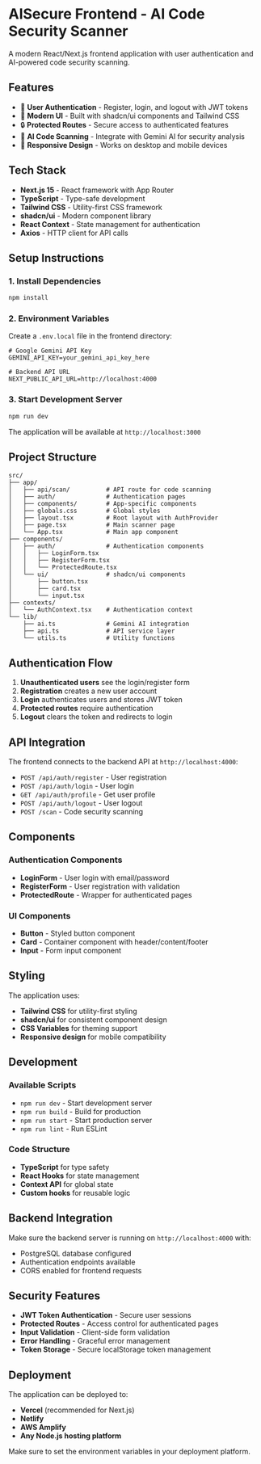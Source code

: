# AISecure Frontend - AI Code Security Scanner

A modern React/Next.js frontend application with user authentication and AI-powered code security scanning.

## Features

- 🔐 **User Authentication** - Register, login, and logout with JWT tokens
- 🎨 **Modern UI** - Built with shadcn/ui components and Tailwind CSS
- 🔒 **Protected Routes** - Secure access to authenticated features
- 🤖 **AI Code Scanning** - Integrate with Gemini AI for security analysis
- 📱 **Responsive Design** - Works on desktop and mobile devices

## Tech Stack

- **Next.js 15** - React framework with App Router
- **TypeScript** - Type-safe development
- **Tailwind CSS** - Utility-first CSS framework
- **shadcn/ui** - Modern component library
- **React Context** - State management for authentication
- **Axios** - HTTP client for API calls

## Setup Instructions

### 1. Install Dependencies
```bash
npm install
```

### 2. Environment Variables
Create a `.env.local` file in the frontend directory:
```env
# Google Gemini API Key
GEMINI_API_KEY=your_gemini_api_key_here

# Backend API URL
NEXT_PUBLIC_API_URL=http://localhost:4000
```

### 3. Start Development Server
```bash
npm run dev
```

The application will be available at `http://localhost:3000`

## Project Structure

```
src/
├── app/
│   ├── api/scan/          # API route for code scanning
│   ├── auth/              # Authentication pages
│   ├── components/        # App-specific components
│   ├── globals.css        # Global styles
│   ├── layout.tsx         # Root layout with AuthProvider
│   ├── page.tsx           # Main scanner page
│   └── App.tsx            # Main app component
├── components/
│   ├── auth/              # Authentication components
│   │   ├── LoginForm.tsx
│   │   ├── RegisterForm.tsx
│   │   └── ProtectedRoute.tsx
│   └── ui/                # shadcn/ui components
│       ├── button.tsx
│       ├── card.tsx
│       └── input.tsx
├── contexts/
│   └── AuthContext.tsx    # Authentication context
└── lib/
    ├── ai.ts              # Gemini AI integration
    ├── api.ts             # API service layer
    └── utils.ts           # Utility functions
```

## Authentication Flow

1. **Unauthenticated users** see the login/register form
2. **Registration** creates a new user account
3. **Login** authenticates users and stores JWT token
4. **Protected routes** require authentication
5. **Logout** clears the token and redirects to login

## API Integration

The frontend connects to the backend API at `http://localhost:4000`:

- `POST /api/auth/register` - User registration
- `POST /api/auth/login` - User login
- `GET /api/auth/profile` - Get user profile
- `POST /api/auth/logout` - User logout
- `POST /scan` - Code security scanning

## Components

### Authentication Components
- **LoginForm** - User login with email/password
- **RegisterForm** - User registration with validation
- **ProtectedRoute** - Wrapper for authenticated pages

### UI Components
- **Button** - Styled button component
- **Card** - Container component with header/content/footer
- **Input** - Form input component

## Styling

The application uses:
- **Tailwind CSS** for utility-first styling
- **shadcn/ui** for consistent component design
- **CSS Variables** for theming support
- **Responsive design** for mobile compatibility

## Development

### Available Scripts
- `npm run dev` - Start development server
- `npm run build` - Build for production
- `npm run start` - Start production server
- `npm run lint` - Run ESLint

### Code Structure
- **TypeScript** for type safety
- **React Hooks** for state management
- **Context API** for global state
- **Custom hooks** for reusable logic

## Backend Integration

Make sure the backend server is running on `http://localhost:4000` with:
- PostgreSQL database configured
- Authentication endpoints available
- CORS enabled for frontend requests

## Security Features

- **JWT Token Authentication** - Secure user sessions
- **Protected Routes** - Access control for authenticated pages
- **Input Validation** - Client-side form validation
- **Error Handling** - Graceful error management
- **Token Storage** - Secure localStorage token management

## Deployment

The application can be deployed to:
- **Vercel** (recommended for Next.js)
- **Netlify**
- **AWS Amplify**
- **Any Node.js hosting platform**

Make sure to set the environment variables in your deployment platform.
